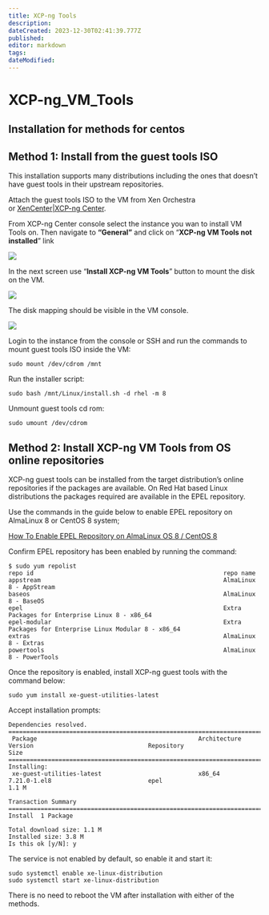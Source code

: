 ```yaml
---
title: XCP-ng Tools
description: 
dateCreated: 2023-12-30T02:41:39.777Z
published: 
editor: markdown
tags: 
dateModified: 
---
```

# XCP-ng_VM_Tools

## Installation for methods for centos
## Method 1: Install from the guest tools ISO

This installation supports many distributions including the ones that doesn’t have guest tools in their upstream repositories.

Attach the guest tools ISO to the VM from Xen Orchestra or [XenCenter|XCP-ng Center](https://computingforgeeks.com/managing-xcp-ng-hypervisor-with-xencenter-xcp-ng-center/).

From XCP-ng Center console select the instance you wan to install VM Tools on. Then navigate to **“General”** and click on “**XCP-ng VM Tools not installed**” link

![](https://techviewleo.com/wp-content/uploads/2021/04/Install-XCP-ng-VM-Tools-CentOS-AlmaLinux-01.png?ezimgfmt=rs:696x374/rscb7/ng:webp/ngcb7)

In the next screen use “**Install XCP-ng VM Tools**” button to mount the disk on the VM.

![](https://techviewleo.com/wp-content/uploads/2021/04/Install-XCP-ng-VM-Tools-CentOS-AlmaLinux-02.png?ezimgfmt=rs:696x200/rscb7/ng:webp/ngcb7)

The disk mapping should be visible in the VM console.

![](https://techviewleo.com/wp-content/uploads/2021/04/Install-XCP-ng-VM-Tools-CentOS-AlmaLinux-03.png?ezimgfmt=rs:696x77/rscb7/ng:webp/ngcb7)

Login to the instance from the console or SSH and run the commands to mount guest tools ISO inside the VM:

```
sudo mount /dev/cdrom /mnt
```

Run the installer script:

```
sudo bash /mnt/Linux/install.sh -d rhel -m 8
```

Unmount guest tools cd rom:

```
sudo umount /dev/cdrom
```

## Method 2: Install XCP-ng VM Tools from OS online repositories

XCP-ng guest tools can be installed from the target distribution’s online repositories if the packages are available. On Red Hat based Linux distributions the packages required are available in the EPEL repository.

Use the commands in the guide below to enable EPEL repository on AlmaLinux 8 or CentOS 8 system;

[How To Enable EPEL Repository on AlmaLinux OS 8 / CentOS 8](https://techviewleo.com/enable-epel-repository-on-almalinux-os/)

Confirm EPEL repository has been enabled by running the command:

```
$ sudo yum repolist
repo id                                                     repo name
appstream                                                   AlmaLinux 8 - AppStream
baseos                                                      AlmaLinux 8 - BaseOS
epel                                                        Extra Packages for Enterprise Linux 8 - x86_64
epel-modular                                                Extra Packages for Enterprise Linux Modular 8 - x86_64
extras                                                      AlmaLinux 8 - Extras
powertools                                                  AlmaLinux 8 - PowerTools
```

Once the repository is enabled, install XCP-ng guest tools with the command below:

```
sudo yum install xe-guest-utilities-latest
```

Accept installation prompts:

```
Dependencies resolved.
==================================================================================================================================================================
 Package                                             Architecture                     Version                                Repository                      Size
==================================================================================================================================================================
Installing:
 xe-guest-utilities-latest                           x86_64                           7.21.0-1.el8                           epel                           1.1 M

Transaction Summary
==================================================================================================================================================================
Install  1 Package

Total download size: 1.1 M
Installed size: 3.8 M
Is this ok [y/N]: y
```

The service is not enabled by default, so enable it and start it:

```
sudo systemctl enable xe-linux-distribution
sudo systemctl start xe-linux-distribution
```

There is no need to reboot the VM after installation with either of the methods.